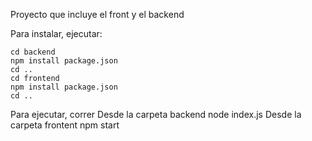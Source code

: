 Proyecto que incluye el front y el backend

Para instalar, ejecutar:

    cd backend
    npm install package.json
    cd ..
    cd frontend
    npm install package.json
    cd ..

Para ejecutar, correr
    Desde la carpeta backend
        node index.js
    Desde la carpeta frontent
        npm start